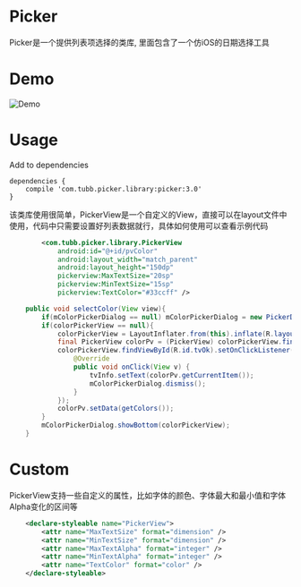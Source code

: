 Picker
======
Picker是一个提供列表项选择的类库, 里面包含了一个仿iOS的日期选择工具

Demo
======
![Demo](https://github.com/TUBB/Picker/blob/master/art/demo.gif)

Usage
=====
Add to dependencies
```
dependencies {
    compile 'com.tubb.picker.library:picker:3.0'
}
```
该类库使用很简单，PickerView是一个自定义的View，直接可以在layout文件中使用，代码中只需要设置好列表数据就行，具体如何使用可以查看示例代码
```xml
        <com.tubb.picker.library.PickerView
            android:id="@+id/pvColor"
            android:layout_width="match_parent"
            android:layout_height="150dp"
            pickerview:MaxTextSize="20sp"
            pickerview:MinTextSize="15sp"
            pickerview:TextColor="#33ccff" />
```
```java
    public void selectColor(View view){
        if(mColorPickerDialog == null) mColorPickerDialog = new PickerDialog(this);
        if(colorPickerView == null){
            colorPickerView = LayoutInflater.from(this).inflate(R.layout.color_picker_view, null);
            final PickerView colorPv = (PickerView) colorPickerView.findViewById(R.id.pvColor);
            colorPickerView.findViewById(R.id.tvOk).setOnClickListener(new View.OnClickListener() {
                @Override
                public void onClick(View v) {
                    tvInfo.setText(colorPv.getCurrentItem());
                    mColorPickerDialog.dismiss();
                }
            });
            colorPv.setData(getColors());
        }
        mColorPickerDialog.showBottom(colorPickerView);
    }
```

Custom
======
PickerView支持一些自定义的属性，比如字体的颜色、字体最大和最小值和字体Alpha变化的区间等
```xml
    <declare-styleable name="PickerView">
        <attr name="MaxTextSize" format="dimension" />
        <attr name="MinTextSize" format="dimension" />
        <attr name="MaxTextAlpha" format="integer" />
        <attr name="MinTextAlpha" format="integer" />
        <attr name="TextColor" format="color" />
    </declare-styleable>
```


